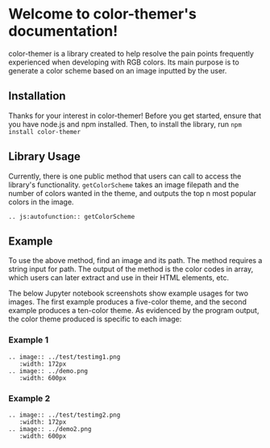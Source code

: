 # Welcome to color-themer's documentation!

color-themer is a library created to help resolve the pain points frequently experienced when developing with RGB colors. Its main purpose is to generate a color scheme based on an image inputted by the user.

## Installation
Thanks for your interest in color-themer!
Before you get started, ensure that you have node.js and npm installed.
Then, to install the library, run `npm install color-themer`

## Library Usage
Currently, there is one public method that users can call to access the library's functionality.
`getColorScheme` takes an image filepath and the number of colors wanted in the theme, and outputs the top n most popular colors in the image.


```eval_rst
.. js:autofunction:: getColorScheme 
```

## Example
To use the above method, find an image and its path. The method requires a string input for path. The output of the method is the color codes in array, which users can later extract and use in their HTML elements, etc. 

The below Jupyter notebook screenshots show example usages for two images. The first example produces a five-color theme, and the second example produces a ten-color theme. As evidenced by the program output, the color theme produced is specific to each image:

### Example 1
```eval_rst
.. image:: ../test/testimg1.png
   :width: 172px
.. image:: ../demo.png
   :width: 600px
```

### Example 2
```eval_rst
.. image:: ../test/testimg2.png
   :width: 172px
.. image:: ../demo2.png
   :width: 600px
```
